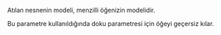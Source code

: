 Atılan nesnenin modeli, menzilli öğenizin modelidir.

Bu parametre kullanıldığında doku parametresi için öğeyi geçersiz kılar.